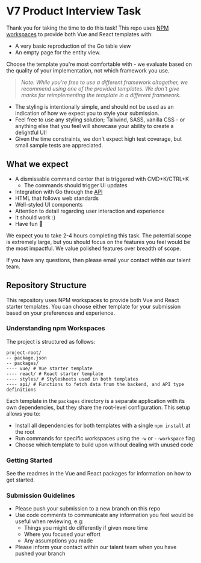 # V7 Product Interview Task

Thank you for taking the time to do this task! This repo uses [NPM workspaces](https://docs.npmjs.com/cli/v11/using-npm/workspaces) to provide both Vue and React templates with:

- A very basic reproduction of the Go table view
- An empty page for the entity view.

Choose the template you're most comfortable with - we evaluate based on the quality of your implementation, not which framework you use.

> _Note: While you're free to use a different framework altogether, we recommend using one of the provided templates. We don't give marks for reimplementing the template in a different framework._

- The styling is intentionally simple, and should not be used as an indication of how
  we expect you to style your submission.
- Feel free to use any styling solution; Tailwind, SASS, vanilla CSS - or anything else that you feel will showcase your ability to create a delightful UI!
- Given the time constraints, we don't expect high test coverage, but small sample tests are appreciated.

## What we expect

- A dismissable command center that is triggered with CMD+K/CTRL+K
  - The commands should trigger UI updates
- Integration with Go through the [API](https://docs.go.v7labs.com/)
- HTML that follows web standards
- Well-styled UI components
- Attention to detail regarding user interaction and experience
- It should work :)
- Have fun :tada:

We expect you to take 2-4 hours completing this task. The potential scope is
extremely large, but you should focus on the features you feel would be the
most impactful. We value polished features over breadth of scope.

If you have any questions, then please email your contact within our talent team.

## Repository Structure

This repository uses NPM workspaces to provide both Vue and React starter templates. You can choose either template for your submission based on your preferences and experience.

### Understanding npm Workspaces

The project is structured as follows:

```
project-root/
-- package.json
-- packages/
---- vue/ # Vue starter template
---- react/ # React starter template
---- styles/ # Stylesheets used in both templates
---- api/ # Functions to fetch data from the backend, and API type definitions
```

Each template in the `packages` directory is a separate application with its own dependencies, but they share the root-level configuration. This setup allows you to:

- Install all dependencies for both templates with a single `npm install` at the root
- Run commands for specific workspaces using the `-w` or `--workspace` flag
- Choose which template to build upon without dealing with unused code

### Getting Started

See the readmes in the Vue and React packages for information on how to get started.

### Submission Guidelines

- Please push your submission to a new branch on this repo
- Use code comments to communicate any information you feel would be useful when reviewing, e.g:
  - Things you might do differently if given more time
  - Where you focused your effort
  - Any assumptions you made
- Please inform your contact within our talent team when you have pushed your branch
